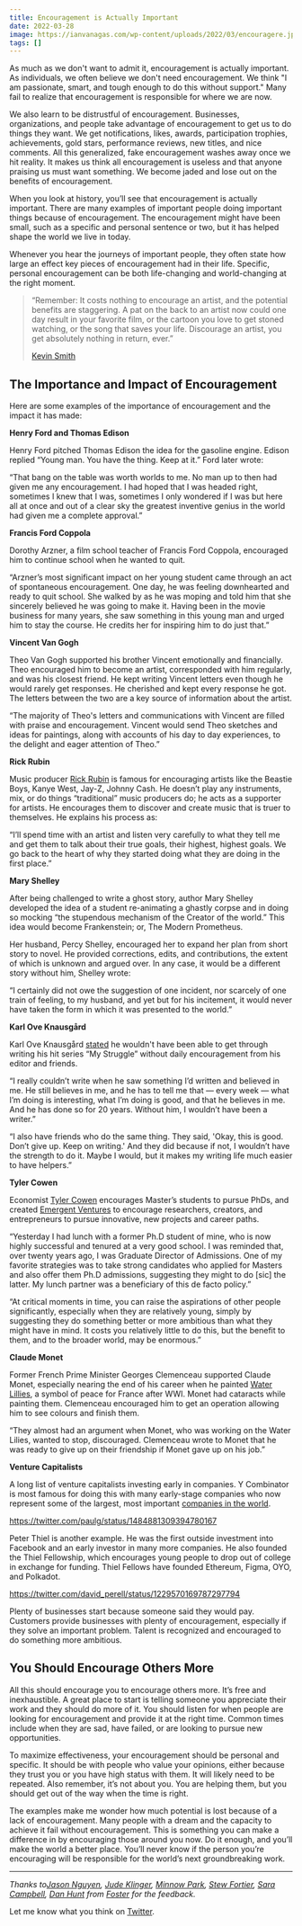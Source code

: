 ```yaml
---
title: Encouragement is Actually Important
date: 2022-03-28
image: https://ianvanagas.com/wp-content/uploads/2022/03/encouragere.jpg
tags: []
---
```

As much as we don't want to admit it, encouragement is actually important. As individuals, we often believe we don't need encouragement. We think "I am passionate, smart, and tough enough to do this without support." Many fail to realize that encouragement is responsible for where we are now.

We also learn to be distrustful of encouragement. Businesses, organizations, and people take advantage of encouragement to get us to do things they want. We get notifications, likes, awards, participation trophies, achievements, gold stars, performance reviews, new titles, and nice comments. All this generalized, fake encouragement washes away once we hit reality. It makes us think all encouragement is useless and that anyone praising us must want something. We become jaded and lose out on the benefits of encouragement.

When you look at history, you’ll see that encouragement is actually important. There are many examples of important people doing important things because of encouragement. The encouragement might have been small, such as a specific and personal sentence or two, but it has helped shape the world we live in today.

Whenever you hear the journeys of important people, they often state how large an effect key pieces of encouragement had in their life. Specific, personal encouragement can be both life-changing and world-changing at the right moment.

> “Remember: It costs nothing to encourage an artist, and the potential benefits are staggering. A pat on the back to an artist now could one day result in your favorite film, or the cartoon you love to get stoned watching, or the song that saves your life. Discourage an artist, you get absolutely nothing in return, ever.”
> 
> [Kevin Smith](https://www.goodreads.com/quotes/684406-remember-it-costs-nothing-to-encourage-an-artist-and-the)

## The Importance and Impact of Encouragement

Here are some examples of the importance of encouragement and the impact it has made:

**Henry Ford and Thomas Edison**

Henry Ford pitched Thomas Edison the idea for the gasoline engine. Edison replied “Young man. You have the thing. Keep at it.” Ford later wrote:

“That bang on the table was worth worlds to me. No man up to then had given me any encouragement. I had hoped that I was headed right, sometimes I knew that I was, sometimes I only wondered if I was but here all at once and out of a clear sky the greatest inventive genius in the world had given me a complete approval.”

**Francis Ford Coppola**

Dorothy Arzner, a film school teacher of Francis Ford Coppola, encouraged him to continue school when he wanted to quit. 

“Arzner’s most significant impact on her young student came through an act of spontaneous encouragement. One day, he was feeling downhearted and ready to quit school. She walked by as he was moping and told him that she sincerely believed he was going to make it. Having been in the movie business for many years, she saw something in this young man and urged him to stay the course. He credits her for inspiring him to do just that.”

**Vincent Van Gogh**

Theo Van Gogh supported his brother Vincent emotionally and financially. Theo encouraged him to become an artist, corresponded with him regularly, and was his closest friend. He kept writing Vincent letters even though he would rarely get responses. He cherished and kept every response he got. The letters between the two are a key source of information about the artist.

“The majority of Theo's letters and communications with Vincent are filled with praise and encouragement. Vincent would send Theo sketches and ideas for paintings, along with accounts of his day to day experiences, to the delight and eager attention of Theo.”

**Rick Rubin**

Music producer [Rick Rubin](https://www.youtube.com/watch?v=vabwGiTWRVo) is famous for encouraging artists like the Beastie Boys, Kanye West, Jay-Z, Johnny Cash. He doesn’t play any instruments, mix, or do things “traditional” music producers do; he acts as a supporter for artists. He encourages them to discover and create music that is truer to themselves. He explains his process as:

“I’ll spend time with an artist and listen very carefully to what they tell me and get them to talk about their true goals, their highest, highest goals. We go back to the heart of why they started doing what they are doing in the first place.”

**Mary Shelley**

After being challenged to write a ghost story, author Mary Shelley developed the idea of a student re-animating a ghastly corpse and in doing so mocking “the stupendous mechanism of the Creator of the world.” This idea would become Frankenstein; or, The Modern Prometheus.  

Her husband, Percy Shelley, encouraged her to expand her plan from short story to novel. He provided corrections, edits, and contributions, the extent of which is unknown and argued over. In any case, it would be a different story without him, Shelley wrote:

“I certainly did not owe the suggestion of one incident, nor scarcely of one train of feeling, to my husband, and yet but for his incitement, it would never have taken the form in which it was presented to the world.”

**Karl Ove Knausgård**

Karl Ove Knausgård [stated](https://conversationswithtyler.com/episodes/karl-ove-knausgard/) he wouldn't have been able to get through writing his hit series “My Struggle” without daily encouragement from his editor and friends.

“I really couldn’t write when he saw something I’d written and believed in me. He still believes in me, and he has to tell me that — every week — what I’m doing is interesting, what I’m doing is good, and that he believes in me. And he has done so for 20 years. Without him, I wouldn’t have been a writer.”

“I also have friends who do the same thing. They said, 'Okay, this is good. Don’t give up. Keep on writing.' And they did because if not, I wouldn’t have the strength to do it. Maybe I would, but it makes my writing life much easier to have helpers.”

**Tyler Cowen**

Economist [Tyler Cowen](https://marginalrevolution.com/marginalrevolution/2018/10/high-return-activity-raising-others-aspirations.html) encourages Master’s students to pursue PhDs, and created [Emergent Ventures](https://www.mercatus.org/emergent-ventures) to encourage researchers, creators, and entrepreneurs to pursue innovative, new projects and career paths.

“Yesterday I had lunch with a former Ph.D student of mine, who is now highly successful and tenured at a very good school. I was reminded that, over twenty years ago, I was Graduate Director of Admissions. One of my favorite strategies was to take strong candidates who applied for Masters and also offer them Ph.D admissions, suggesting they might to do [sic] the latter. My lunch partner was a beneficiary of this de facto policy.”

“At critical moments in time, you can raise the aspirations of other people significantly, especially when they are relatively young, simply by suggesting they do something better or more ambitious than what they might have in mind. It costs you relatively little to do this, but the benefit to them, and to the broader world, may be enormous.”

**Claude Monet**

Former French Prime Minister Georges Clemenceau supported Claude Monet, especially nearing the end of his career when he painted [Water Lillies](https://www.youtube.com/watch?v=fd-Me3EBGYY), a symbol of peace for France after WWI. Monet had cataracts while painting them. Clemenceau encouraged him to get an operation allowing him to see colours and finish them.

“They almost had an argument when Monet, who was working on the Water Lilies, wanted to stop, discouraged. Clemenceau wrote to Monet that he was ready to give up on their friendship if Monet gave up on his job.”

**Venture Capitalists**

A long list of venture capitalists investing early in companies. Y Combinator is most famous for doing this with many early-stage companies who now represent some of the largest, most important [companies in the world](https://www.ycombinator.com/topcompanies).

https://twitter.com/paulg/status/1484881309394780167 

Peter Thiel is another example. He was the first outside investment into Facebook and an early investor in many more companies. He also founded the Thiel Fellowship, which encourages young people to drop out of college in exchange for funding. Thiel Fellows have founded Ethereum, Figma, OYO, and Polkadot.

https://twitter.com/david_perell/status/1229570169787297794 

Plenty of businesses start because someone said they would pay. Customers provide businesses with plenty of encouragement, especially if they solve an important problem. Talent is recognized and encouraged to do something more ambitious.

## You Should Encourage Others More

All this should encourage you to encourage others more. It’s free and inexhaustible. A great place to start is telling someone you appreciate their work and they should do more of it. You should listen for when people are looking for encouragement and provide it at the right time. Common times include when they are sad, have failed, or are looking to pursue new opportunities.

To maximize effectiveness, your encouragement should be personal and specific. It should be with people who value your opinions, either because they trust you or you have high status with them. It will likely need to be repeated. Also remember, it’s not about you. You are helping them, but you should get out of the way when the time is right.

The examples make me wonder how much potential is lost because of a lack of encouragement. Many people with a dream and the capacity to achieve it fail without encouragement. This is something you can make a difference in by encouraging those around you now. Do it enough, and you’ll make the world a better place. You’ll never know if the person you’re encouraging will be responsible for the world’s next groundbreaking work.

* * *

_Thanks to[Jason Nguyen](https://medium.com/@jasonvuvu), [Jude Klinger](https://twitter.com/judithklinger), [Minnow Park](https://www.minnowpark.com/), [Stew Fortier](https://stewfortier.substack.com/), [Sara Campbell](https://tinyrevolutions.substack.com/), [Dan Hunt](https://danhunt.substack.com/) from [Foster](https://www.foster.co/) for the feedback._

Let me know what you think on [Twitter](http://twitter.com/ianvanagas).
